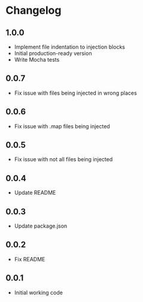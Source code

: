 # Changelog

## 1.0.0
* Implement file indentation to injection blocks
* Initial production-ready version
* Write Mocha tests

## 0.0.7
* Fix issue with files being injected in wrong places

## 0.0.6
* Fix issue with .map files being injected

## 0.0.5
* Fix issue with not all files being injected

## 0.0.4
* Update README

## 0.0.3
* Update package.json

## 0.0.2
* Fix README

## 0.0.1
* Initial working code
